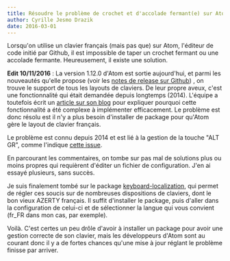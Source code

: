 ```yaml
---
title: Résoudre le problème de crochet et d'accolade fermant(e) sur Atom
author: Cyrille Jesmo Drazik
date: 2016-03-01
---
```


Lorsqu'on utilise un clavier français (mais pas que) sur Atom, l'éditeur de code
initié par Github, il est impossible de taper un crochet fermant ou une accolade
fermante. Heureusement, il existe une solution.

<span class="more"></span>

**Edit 10/11/2016** : La version 1.12.0 d'Atom est sortie aujourd'hui, et parmi
les nouveautés qu'elle propose (voir les
[notes de release sur Github](https://github.com/atom/atom/releases/tag/v1.12.0))
, on trouve le support de tous les layouts de claviers. De leur propre aveux,
c'est une fonctionnalité qui était demandée depuis longtemps (2014). L'équipe a
toutefois écrit un
[article sur son blog](http://blog.atom.io/2016/10/17/the-wonderful-world-of-keyboards.html)
pour expliquer pourquoi cette fonctionnalité a été complexe à implémenter
efficacement. Le problème est donc résolu est il n'y a plus besoin d'installer
de package pour qu'Atom gère le layout de clavier français.

Le problème est connu depuis 2014 et est lié à la gestion de la touche "ALT GR",
comme l'indique [cette issue](https://github.com/atom/atom-keymap/issues/35).

En parcourant les commentaires, on tombe sur pas mal de solutions plus ou moins
propres qui requièrent d'éditer un fichier de configuration. J'en ai essayé
plusieurs, sans succès.

Je suis finalement tombé sur le package
[keyboard-localization](https://atom.io/packages/keyboard-localization), qui
permet de régler ces soucis sur de nombreuses dispositions de claviers, dont le
bon vieux AZERTY français. Il suffit d'installer le package, puis d'aller dans
la configuration de celui-ci et de sélectionner la langue qui vous convient
(fr_FR dans mon cas, par exemple).

Voilà. C'est certes un peu drôle d'avoir à installer un package pour avoir une
gestion correcte de son clavier, mais les développeurs d'Atom sont au courant
donc il y a de fortes chances qu'une mise à jour réglant le problème finisse par
arriver.
